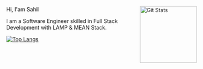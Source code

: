 <a href="https://github.com/sahilofficial671"><img alt="Git Stats" src="https://github-readme-stats.vercel.app/api?username=sahilofficial671&show_icons=true&hide=stars" align="right" height="150" /></a>

Hi, I'am Sahil


I am a Software Engineer skilled in Full Stack Development with LAMP & MEAN Stack.

[![Top Langs](https://github-readme-stats.vercel.app/api/top-langs/?username=sahilofficial671&hide=java)](https://github.com/sahilofficial671/profile)
